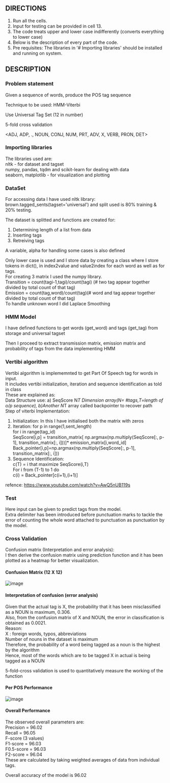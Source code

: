 ## ________________________________DIRECTIONS________________________________
1. Run all the cells.
2. Input for testing can be provided in cell 13.
3. The code treats upper and lower case indifferently (converts everything to lower case)
4. Below is the description of every part of the code.
5. Pre requisites: The libraries in '# Importing libraries' should be installed and running on system.


## ________________________________DESCRIPTION________________________________


### Problem statement

Given a sequence of words, produce the POS tag sequence  

Technique to be used: HMM-Viterbi  

Use Universal Tag Set (12 in number)  

5-fold cross validation   

<ADJ, ADP, ., NOUN, CONJ, NUM, PRT, ADV, X, VERB, PRON, DET>  


### Importing libraries

The libraries used are:  
nltk - for dataset and tagset  
numpy, pandas, tqdm and scikit-learn for dealing with data  
seaborn, matplotlib - for visualization and plotting  


### DataSet

For accessing data I have used nltk library: brown.tagged_sents(tagset='universal') and split used is 80% training & 20% testing.  

The dataset is splitted and functions are created for:  
1. Determining length of a list from data  
2. Inserting tags  
3. Retreiving tags  
  
A variable, alpha for handling some cases is also defined  

Only lower case is used and I store data by creating a class where I store tokens in dict(), in index2value and value2index for each word as well as for tags.  
For creating 3 matrix I used the numpy library.  
Transition = count(tagi-1,tagi)/count(tagi) (# two tag appear together divided by total count of that tag)  
Emission = count(tag,word)/count(tag)(# word and tag appear together divided by total count of that tag)  
To handle unknown word I did Laplace Smoothing  



### HMM Model

I have defined functions to get words (get_word) and tags (get_tag) from storage and universal tagset  

Then I proceed to extract transmission matrix, emission matrix and probability of tags from the data implementing HMM  


### Vertibi algorithm

Vertibi algorithm is implememnted to get Part Of Speech tag for words in input.  
It includes vertibi initialization, iteration and sequence identification as told in class  
These are explained as:  
Data Structure use: a) SeqScore N*T Dimension array(N= #tags,T=length of o/p sequence), b)Another N*T array called backpointer to recover path  
Step of viterbi Implementation:  
1) Initialization: In this I have initialised both the matrix with zeros  
2) Iteration: for p in range(1,sent_length)  
                  for i in range(tag_id)  
                      SeqScore[i,p] = transition_matrix[ np.argmax(np.multiply(SeqScore[:, p-1], transition_matrix[:, i]))]* emission_matrix[i,word_id]  
                      Back_pointer[i,p]=np.argmax(np.multiply(SeqScore[:, p-1], transition_matrix[:, i]))  
3) Sequence Identification:  
c(T) = i that maximize SeqScore(i,T)  
For i from (T-1) to 1 do  
c(i) = Back_pointer[c(i+1),(i+1)]   

refence: https://www.youtube.com/watch?v=AwQ5nUB119s  


### Test

Here input can be given to predict tags from the model.  
Extra delimiter has been introduced before punctuation marks to tackle the error of counting the whole word attached to punctuation as punctuation by the model.  


### Cross Validation

Confusion matrix (Interpretation and error analysis):  
I then derive the confusion matrix using prediction function and it has been plotted as a heatmap for better visualization.  

#### Confusion Matrix (12 X 12)
![image](https://user-images.githubusercontent.com/89626355/203062891-deedc6ae-3267-4fb0-bf33-060230a98034.png)

#### Interpretation of confusion (error analysis)

Given that the actual tag is X, the probability that it has been misclassified as a NOUN is maximum, 0.306.  
Also, from the confusion matrix of X and NOUN, the error in classification is obtained as 0.0021.  
Reason:   
X : foreign words, typos, abbreviations  
Number of nouns in the dataset is maximum  
Therefore, the probability of a word being tagged as a noun is the highest by the algorithm  
Hence, most of the words which are to be tagged X in actual is being tagged as a NOUN  
  
5-fold-cross validation is used to quantitatively measure the working of the function  

#### Per POS Performance

![image](https://user-images.githubusercontent.com/89626355/203062382-037c16c0-d515-446f-b8df-f203aba44a0c.png)

#### Overall Performance

The observed overall parameters are:  
Precision = 96.02  
Recall = 96.05  
F-score (3 values)  
F1-score = 96.03  
F0.5-score = 96.03  
F2-score = 96.04  
These are calculated by taking weighted averages of data from individual tags.  
  
Overall accuracy of the model is 96.02

